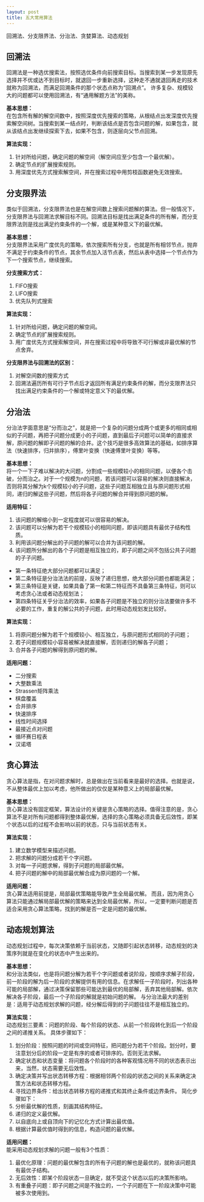 ```yaml
---
layout: post
title: 五大常用算法
---
```


回溯法、分支限界法、分治法、贪婪算法、动态规划

## 回溯法

回溯法是一种选优搜索法，按照选优条件向前搜索目标。当搜索到某一步发现原先选择并不优或达不到目标时，就退回一步重新选择，这种走不通就退回再走的技术就称为回溯法，而满足回溯条件的那个状态点称为“回溯点”。
许多复杂、规模较大的问题都可以使用回溯法，有“通用解题方法”的美称。

**基本思想：**<br />
 在包含所有解的解空间数中，按照深度优先搜索的策略，从根结点出发深度优先搜索解空间树。当搜索到某一结点时，判断该结点是否包含问题的解，如果包含，就从该结点出发继续探索下去，如果不包含，则逐层向父节点回溯。

**算法实现：**<br />
1. 针对所给问题，确定问题的解空间（解空间应至少包含一个最优解）。
2. 确定节点的扩展搜索规则。
3. 用深度优先方式搜索解空间，并在搜索过程中用剪枝函数避免无效搜索。


## 分支限界法

类似于回溯法，分支限界法也是在解空间数上搜索问题解的算法。但一般情况下，分支限界法与回溯法求解目标不同。回溯法目标是找出满足条件的所有解，而分支限界法则是找出满足约束条件的一个解，或是某种意义下的最优解。

**基本思想：** <br />
分支限界法采用广度优先的策略，依次搜索所有分支，也就是所有相邻节点，抛弃不满足于约束条件的节点，其余节点加入活节点表，然后从表中选择一个节点作为下一个搜索节点，继续搜索。

**分支搜索方式：**
1. FIFO搜索    
2. LIFO搜索    
3. 优先队列式搜索

**算法实现：**
1. 针对所给问题，确定问题的解空间。
2. 确定节点的扩展搜索规则。
3. 用广度优先方式搜索解空间，并在搜索过程中将导致不可行解或非最优解的节点舍弃。

**分支限界法与回溯法的区别：**
1. 对解空间数的搜索方式
2. 回溯法遍历所有可行子节点后才返回所有满足约束条件的解，而分支限界法只找出满足约束条件的一个解或特定意义下的最优解。


## 分治法

分治法字面意思是“分而治之”，就是把一个复杂的问题分成两个或更多的相同或相似的子问题，再把子问题分成更小的子问题，直到最后子问题可以简单的直接求解，原问题的解即子问题的解的合并。这个技巧是很多高效算法的基础，如排序算法（快速排序，归并排序），傅里叶变换（快速傅里叶变换）等等。

**基本思想：**<br />
 将一个一下子难以解决的大问题，分割成一些规模较小的相同问题，以便各个击破，分而治之。对于一个规模为n的问题，若该问题可以容易的解决则直接解决，否则将其分解为k个规模较小的子问题，这些子问题互相独立且与原问题形式相同，递归的解这些子问题，然后将各子问题的解合并得到原问题的解。

**适用特征：**
1. 该问题的解缩小到一定程度就可以很容易的解决。
2. 该问题可以分解为若干个规模较小的相同问题，即该问题具有最优子结构性质。
3. 利用该问题分解出的子问题的解可以合并为该问题的解。
4. 该问题所分解出的各个子问题是相互独立的，即子问题之间不包括公共子问题的子子问题。

- 第一条特征绝大部分问题都可以满足；
- 第二条特征是分治法法的前提，反映了递归思想，绝大部分问题也都能满足；
- 第三条特征是关键，如果具备了第一和第二特征而不具备第三条特征，则可以考虑贪心法或者动态规划法；
- 第四条特征关乎分治法的效率，如果各子问题是不独立的则分治法要做许多不必要的工作，重复的解公共的子问题，此时用动态规划发比较好。

**算法实现：**
1. 将原问题分解为若干个规模较小、相互独立，与原问题形式相同的子问题；
2. 若子问题规模较小容易被解决就直接解，否则递归的解各子问题；
3. 合并各子问题的解得到原问题的解。

**适用问题：**
- 二分搜索
- 大整数乘法
- Strassen矩阵乘法
- 棋盘覆盖
- 合并排序
- 快速排序
- 线性时间选择
- 最接近点对问题
- 循环赛日程表
- 汉诺塔


## 贪心算法

贪心算法是指，在对问题求解时，总是做出在当前看来是最好的选择。也就是说，不从整体最优上加以考虑，他所做出的仅仅是某种意义上的局部最优解。

**基本思想：**<br />
 贪心算法没有固定框架，算法设计的关键是贪心策略的选择。值得注意的是，贪心算法不是对所有问题都得到整体最优解，选择的贪心策略必须具备无后效性，即某个状态以后的过程不会影响以前的状态，只与当前状态有关。

**算法实现：**
1. 建立数学模型来描述问题。
2. 把求解的问题分成若干个字问题。
3. 对每一子问题求解，得到子问题的局部最优解。
4. 把子问题的解中的局部最优解合成为原问题的一个解。

**适用问题：**<br />
贪心算法适用前提是，局部最优策略能导致产生全局最优解。
而且，因为用贪心算法只能通过解局部最优解的策略来达到全局最优解，所以，一定要判断问题是否适合采用贪心算法策略，找到的解是否一定是问题的最优解。


## 动态规划算法

动态规划过程中，每次决策依赖于当前状态，又随即引起状态转移，动态规划的决策序列就是在变化的状态中产生出来的。

**基本思想：**<br />
 和分治法类似，也是将问题分解为若干个字问题或者说阶段，按顺序求解子阶段，前一阶段的解为后一阶段的求解提供有用的信息。在求解任一子阶段时，列出各种可能的局部解，通过决策保留那些可能达到最优的局部解，丢弃其他局部解。依次解决各子阶段，最后一个子阶段的解就是初始问题的解。
与分治法最大的差别是：适用于动态规划求解的问题，经分解后得到的子问题往往不是相互独立的。

**算法实现：**<br />
动态规划三要素：问题的阶段、每个阶段的状态、从前一个阶段转化到后一个阶段之间的递推关系。
具体步骤如下：
1. 划分阶段：按照问题的时间或空间特征，把问题分为若干个阶段。划分时，要注意划分后的阶段一定是有序的或者可排序的。否则无法求解。
2. 确定状态和状态变量：将问题各个阶段时的各种客观情况用不同的状态表示出来，当然，状态需要无后效性。
3. 确定决策并写出状态转移方程：根据相邻两个阶段的状态之间的关系来确定决策方法和状态转移方程。
4. 寻找边界条件：给出状态转移方程的递推式和其终止条件或边界条件。
简化步骤如下：
1. 分析最优解的性质，刻画其结构特征。
2. 递归的定义最优解。
3. 以自底向上或自顶向下的记忆化方式计算出最优值。
4. 根据计算最优值时得到的信息，构造问题的最优解。

**适用问题：**<br />
能采用动态规划求解的问题一般有3个性质：
1. 最优化原理：问题的最优解包含的所有子问题的解也是最优的，就称该问题具有最优子结构。
2. 无后效性：即某个阶段状态一旦确定，就不受这个状态以后的决策所影响。
3. 有重叠子问题：即子问题之间是不独立的，一个子问题在下一阶段决策中可能被多次使用到。
